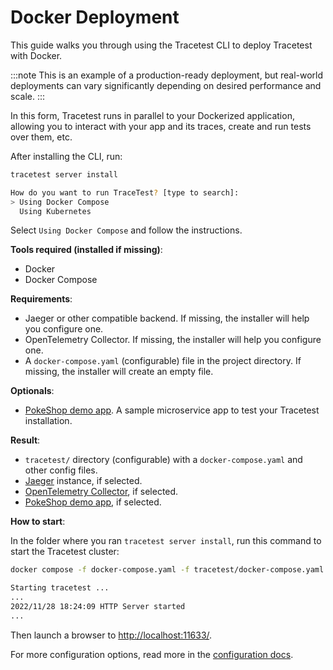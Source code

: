 # Docker Deployment

This guide walks you through using the Tracetest CLI to deploy Tracetest with Docker.

:::note
This is an example of a production-ready deployment, but real-world deployments can vary significantly depending on desired performance and scale.
:::

In this form, Tracetest runs in parallel to your Dockerized application,
allowing you to interact with your app and its traces, create and run tests over them, etc.

After installing the CLI, run:

```bash
tracetest server install
```

```bash title="Expected output"
How do you want to run TraceTest? [type to search]:
> Using Docker Compose
  Using Kubernetes
```

<!-- ![Installer using docker compose](../img/installer/1_docker-compose_0.7.0.png) -->

Select `Using Docker Compose` and follow the instructions.

**Tools required (installed if missing)**:
- Docker
- Docker Compose

**Requirements**:
- Jaeger or other compatible backend. If missing, the installer will help you configure one.
- OpenTelemetry Collector. If missing, the installer will help you configure one.
- A `docker-compose.yaml` (configurable) file in the project directory. If missing, the installer will create an empty file.

**Optionals**:
- [PokeShop demo app](https://github.com/kubeshop/pokeshop/). A sample microservice app to test your Tracetest installation.

**Result**:
- `tracetest/` directory (configurable) with a `docker-compose.yaml` and other config files.
- [Jaeger](https://www.jaegertracing.io/) instance, if selected.
- [OpenTelemetry Collector](https://opentelemetry.io/docs/collector/), if selected.
- [PokeShop demo app](https://github.com/kubeshop/pokeshop/), if selected.

**How to start**:

In the folder where you ran `tracetest server install`, run this command to start the Tracetest cluster:

```bash
docker compose -f docker-compose.yaml -f tracetest/docker-compose.yaml up
```

```bash title="Condensed expected output from the Tracetest container:"
Starting tracetest ...
...
2022/11/28 18:24:09 HTTP Server started
...
```

Then launch a browser to [http://localhost:11633/](http://localhost:11633/).

For more configuration options, read more in the [configuration docs](../configuration/overview.md).
